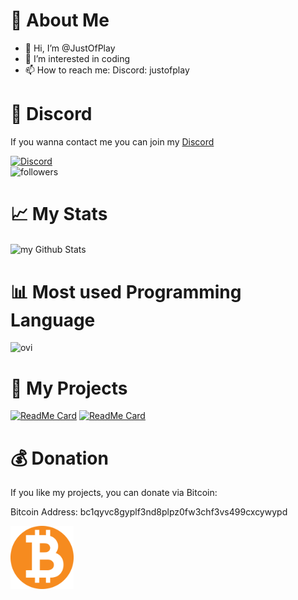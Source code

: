 


# 📰 About Me
- 👋 Hi, I’m @JustOfPlay
- 👀 I’m interested in coding
- 📫 How to reach me: Discord: justofplay



# 🎫 Discord

If you wanna contact me you can join my [Discord](https://discord.gg/kqANTp65d3)

<div>
    <a href="https://discord.gg/kqANTp65d3"><img src="https://img.shields.io/discord/1176947514742681613?logo=discord" alt="Discord"/></a>    
</div>










<img alt="followers" title="Follow me on Github" src="https://img.shields.io/github/followers/JustOfPlay?color=236ad3&style=for-the-badge&logo=github&label=Follow"/>



# 📈 My Stats
<img align="center" src="https://github-readme-stats.vercel.app/api?username=JustOfPlay&include_all_commits=true&count_private=true&show_icons=true&line_height=20&title_color=2B5BBD&icon_color=1124BB&text_color=A1A1A1&bg_color=0,000000,130F40" alt="my Github Stats"/>

# 📊 Most used Programming Language
<img src="https://github-readme-stats.vercel.app/api/top-langs?username=JustOfPlay&show_icons=true&locale=en&layout=compact&theme=chartreuse-dark" alt="ovi" />





# 📢 My Projects
[![ReadMe Card](https://github-readme-stats.vercel.app/api/pin/?username=JustOfPlay&repo=DeltaModLoader)](https://github.com/madushadhanushka/differ)
[![ReadMe Card](https://github-readme-stats.vercel.app/api/pin/?username=JustOfPlay&repo=DiscordNitroGenerator)](https://github.com/madushadhanushka/simple-sqlite)

# 💰 Donation

If you like  my projects, you can donate via Bitcoin:

Bitcoin Address: bc1qyvc8gyplf3nd8plpz0fw3chf3vs499cxcywypd

<img src=".readme-src/btc.webp" alt="Bitcoin Donation" width="20%">

